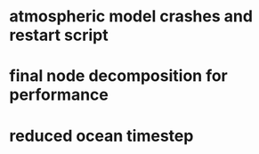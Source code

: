 
# atmospheric model crashes and restart script

# final node decomposition for performance

# reduced ocean timestep

